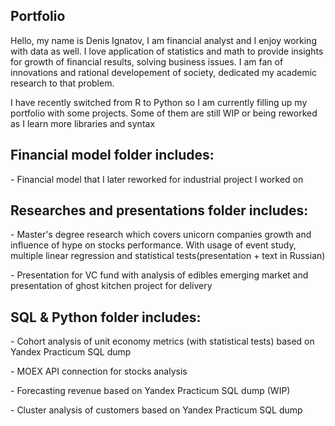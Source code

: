 ## Portfolio
Hello, my name is Denis Ignatov, I am financial analyst and I enjoy working with data as well. I love application of statistics and math to provide insights for growth of financial results, solving business issues. I am fan of innovations and rational developement of society, dedicated my academic research to that problem.
<p>I have recently switched from R to Python so I am currently filling up my portfolio with some projects. Some of them are still WIP or being reworked as I learn more libraries and syntax<p>

## Financial model folder includes:
<p>- Financial model that I later reworked for industrial project I worked on<p>
  
 
## Researches and presentations folder includes:
<p>- Master's degree research which covers unicorn companies growth and influence of hype on stocks performance. With usage of event study, multiple linear regression and statistical tests(presentation + text in Russian)<p>
<p>- Presentation for VC fund with analysis of edibles emerging market and presentation of ghost kitchen project for delivery<p>
  
  
## SQL & Python folder includes:
<p>- Cohort analysis of unit economy metrics (with statistical tests) based on Yandex Practicum SQL dump<p>
<p>- MOEX API connection for stocks analysis<p>
<p>- Forecasting revenue based on Yandex Practicum SQL dump (WIP) <p>
<p>- Cluster analysis of customers based on Yandex Practicum SQL dump<p>


  
  
